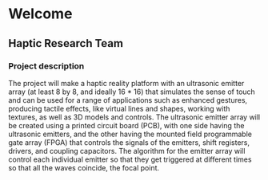 # Welcome

## Haptic Research Team

### Project description
The project will make a haptic reality platform with an ultrasonic emitter array (at least 8 by 8, and ideally 16 * 16) that simulates the sense of touch and can be used for a range of applications such as enhanced gestures, producing tactile effects, like virtual lines and shapes, working with textures, as well as 3D models and controls.
The ultrasonic emitter array will be created using a printed circuit board (PCB), with one side having the ultrasonic emitters, and the other having the mounted field programmable gate array (FPGA) that controls the signals of the emitters, shift registers, drivers, and coupling capacitors. The algorithm for the emitter array will control each individual emitter so that they get triggered at different times so that all the waves coincide, the focal point. 
